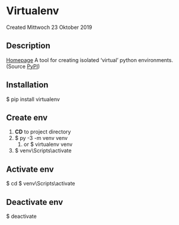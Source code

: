 # Virtualenv
Created Mittwoch 23 Oktober 2019

Description
-----------
[Homepage](https://virtualenv.pypa.io/en/latest/#)
A tool for creating isolated ‘virtual’ python environments. (Source [PyPI](https://pypi.org/))

Installation
------------
$ pip install virtualenv

Create env
----------

1. **CD** to project directory
2. $ py -3 -m venv venv 
	1. or $ virtualenv venv <Project name>
3. $ venv\Scripts\activate


Activate env
------------
$ cd <project directory>
$ venv\Scripts\activate

Deactivate env
--------------
$ deactivate

